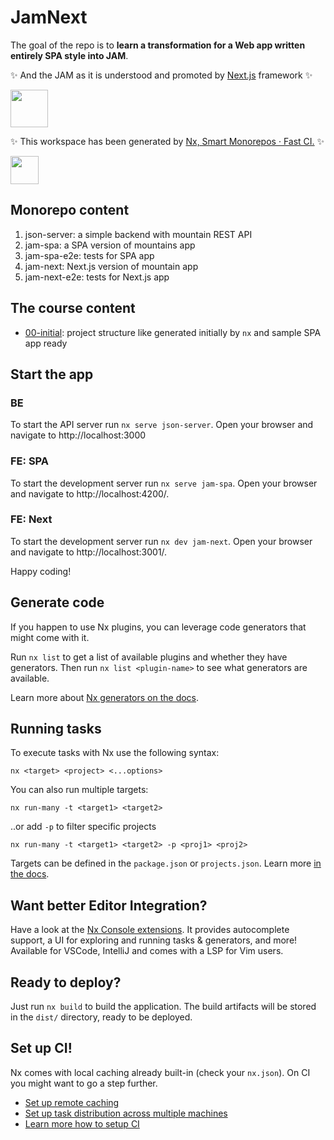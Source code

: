 # JamNext

The goal of the repo is to **learn a transformation for a Web app written entirely SPA style into JAM**.

✨ And the JAM as it is understood and promoted by [Next.js](https://nextjs.org/) framework ✨   

<a alt="Next.js logo" href="https://nextjs.org" target="_blank" rel="noreferrer"><img src="https://upload.wikimedia.org/wikipedia/commons/archive/8/8e/20230404233502%21Nextjs-logo.svg" width="60"></a>

✨ This workspace has been generated by [Nx, Smart Monorepos · Fast CI.](https://nx.dev) ✨

<a alt="Nx logo" href="https://nx.dev" target="_blank" rel="noreferrer"><img src="https://raw.githubusercontent.com/nrwl/nx/master/images/nx-logo.png" width="45"></a>


## Monorepo content

1. json-server: a simple backend with mountain REST API
2. jam-spa: a SPA version of mountains app
3. jam-spa-e2e: tests for SPA app
4. jam-next: Next.js version of mountain app
5. jam-next-e2e: tests for Next.js app

## The course content 

- [00-initial](https://github.com/llaszkie/jam-next/tree/00-initial): project structure like generated initially by `nx` and sample SPA app ready

## Start the app 

### BE
To start the API server run `nx serve json-server`. Open your browser and navigate to http://localhost:3000

### FE: SPA
To start the development server run `nx serve jam-spa`. Open your browser and navigate to http://localhost:4200/. 

### FE: Next
To start the development server run `nx dev jam-next`. Open your browser and navigate to http://localhost:3001/.

Happy coding!

## Generate code

If you happen to use Nx plugins, you can leverage code generators that might come with it.

Run `nx list` to get a list of available plugins and whether they have generators. Then run `nx list <plugin-name>` to see what generators are available.

Learn more about [Nx generators on the docs](https://nx.dev/plugin-features/use-code-generators).

## Running tasks

To execute tasks with Nx use the following syntax:

```
nx <target> <project> <...options>
```

You can also run multiple targets:

```
nx run-many -t <target1> <target2>
```

..or add `-p` to filter specific projects

```
nx run-many -t <target1> <target2> -p <proj1> <proj2>
```

Targets can be defined in the `package.json` or `projects.json`. Learn more [in the docs](https://nx.dev/core-features/run-tasks).

## Want better Editor Integration?

Have a look at the [Nx Console extensions](https://nx.dev/nx-console). It provides autocomplete support, a UI for exploring and running tasks & generators, and more! Available for VSCode, IntelliJ and comes with a LSP for Vim users.

## Ready to deploy?

Just run `nx build` to build the application. The build artifacts will be stored in the `dist/` directory, ready to be deployed.

## Set up CI!

Nx comes with local caching already built-in (check your `nx.json`). On CI you might want to go a step further.

- [Set up remote caching](https://nx.dev/core-features/share-your-cache)
- [Set up task distribution across multiple machines](https://nx.dev/core-features/distribute-task-execution)
- [Learn more how to setup CI](https://nx.dev/recipes/ci)
